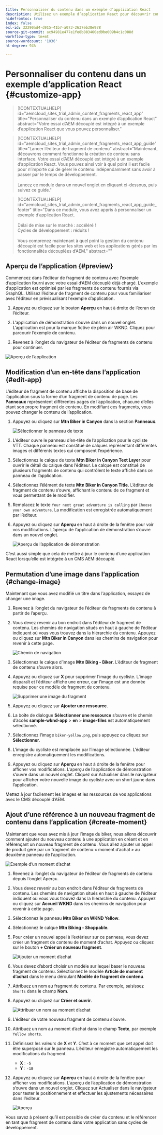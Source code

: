 ```yaml
---
title: Personnaliser du contenu dans un exemple d’application React
description: Utilisez un exemple d’application React pour découvrir comment personnaliser du contenu à l’aide de l’ensemble de fonctionnalités découplées dans AEM as a Cloud Service.
hidefromtoc: true
index: false
exl-id: 32290ad4-d915-41b7-a073-2637eb38e978
source-git-commit: ac94981e477e1fe8b883460ed9be009b4c1c088d
workflow-type: tm+mt
source-wordcount: '1036'
ht-degree: 94%

---
```



# Personnaliser du contenu dans un exemple d’application React {#customize-app}

>[!CONTEXTUALHELP]
>id="aemcloud_sites_trial_admin_content_fragments_react_app"
>title="Personnaliser du contenu dans un exemple d’application React"
>abstract="Votre essai d’AEM découplé est intégré à un exemple d’application React que vous pouvez personnaliser."

>[!CONTEXTUALHELP]
>id="aemcloud_sites_trial_admin_content_fragments_react_app_guide"
>title="Lancer l’éditeur de fragment de contenu"
>abstract="Maintenant, découvrons comment fonctionne la création de contenu sans interface. Votre essai d’AEM découplé est intégré à un exemple d’application React. Vous pouvez ainsi voir à quel point il est facile pour n’importe qui de gérer le contenu indépendamment sans avoir à passer par le temps de développement.<br><br>Lancez ce module dans un nouvel onglet en cliquant ci-dessous, puis suivez ce guide."

>[!CONTEXTUALHELP]
>id="aemcloud_sites_trial_admin_content_fragments_react_app_guide_footer"
>title="Dans ce module, vous avez appris à personnaliser un exemple d’application React.<br><br>Délai de mise sur le marché : accéléré !<br>Cycles de développement : réduits !<br><br>Vous comprenez maintenant à quel point la gestion du contenu découplé est facile pour les sites web et les applications gérés par les fonctionnalités découplées d’AEM."
>abstract=""

## Aperçu de l’application {#preview}

Commencez dans l’éditeur de fragment de contenu avec l’exemple d’application fourni avec votre essai d’AEM découplé déjà chargé. L’exemple d’application est optimisé par les fragments de contenu fournis via GraphQL. Utilisez l’éditeur de fragment de contenu pour vous familiariser avec l’éditeur en prévisualisant l’exemple d’application.

1. Appuyez ou cliquez sur le bouton **Aperçu** en haut à droite de l’écran de l’éditeur.

1. L’application de démonstration s’ouvre dans un nouvel onglet. L’application est pour la marque fictive de plein air WKND. Cliquez pour parcourir l’exemple de contenu.

1. Revenez à l’onglet du navigateur de l’éditeur de fragments de contenu pour continuer.

![Aperçu de l’application](assets/do-not-localize/preview-app-1.png)

## Modification d’un en-tête dans l’application {#edit-app}

L’éditeur de fragment de contenu affiche la disposition de base de l’application sous la forme d’un fragment de contenu de page. Les **Panneaux** représentent différentes pages de l’application, chacune d’elles étant son propre fragment de contenu. En modifiant ces fragments, vous pouvez changer le contenu de l’application.

1. Appuyez ou cliquez sur **Mtn Biker in Canyon** dans la section **Panneaux**.

   ![Sélectionner le panneau de texte](assets/do-not-localize/edit-header-1.png)

1. L’éditeur ouvre le panneau d’en-tête de l’application pour le cycliste VTT. Chaque panneau est constitué de calques représentant différentes images et différents textes qui composent l’expérience.

1. Sélectionnez le calque de texte **Mtn Biker in Canyon Text Layer** pour ouvrir le détail du calque dans l’éditeur. Le calque est constitué de plusieurs fragments de contenu qui contrôlent le texte affiché dans ce panneau de l’application.

1. Sélectionnez l’élément de texte **Mtn Biker in Canyon Title**. L’éditeur de fragment de contenu s’ouvre, affichant le contenu de ce fragment et vous permettant de le modifier.

1. Remplacez le texte `Your next great adventure is calling` par `Choose your own adventure`. La modification est enregistrée automatiquement par l’éditeur.

1. Appuyez ou cliquez sur **Aperçu** en haut à droite de la fenêtre pour voir vos modifications. L’aperçu de l’application de démonstration s’ouvre dans un nouvel onglet.

   ![Aperçu de l’application de démonstration](assets/do-not-localize/edit-header-5-6.png)

C’est aussi simple que cela de mettre à jour le contenu d’une application React lorsqu’elle est intégrée à un CMS AEM découplé.

## Permutation d’une image dans l’application {#change-image}

Maintenant que vous avez modifié un titre dans l’application, essayez de changer une image.

1. Revenez à l’onglet du navigateur de l’éditeur de fragments de contenu à partir de l’aperçu.

1. Vous devez revenir au bon endroit dans l’éditeur de fragment de contenu. Les chemins de navigation situés en haut à gauche de l’éditeur indiquent où vous vous trouvez dans la hiérarchie du contenu. Appuyez ou cliquez sur **Mtn Biker in Canyon** dans les chemins de navigation pour revenir à cette page.

   ![Chemin de navigation](assets/do-not-localize/swap-image-2.png)

1. Sélectionnez le calque d’image **Mtn Biking - Biker**. L’éditeur de fragment de contenu s’ouvre alors.

1. Appuyez ou cliquez sur **X** pour supprimer l’image du cycliste. L’image disparaît et l’éditeur affiche une erreur, car l’image est une donnée requise pour ce modèle de fragment de contenu.

   ![Supprimer une image du fragment](assets/do-not-localize/swap-image-4.png)

1. Appuyez ou cliquez sur **Ajouter une ressource**.

1. La boîte de dialogue **Sélectionner une ressource** s’ouvre et le chemin d’accès **sample-wknd-app** > **en** > **image-files** est automatiquement sélectionné.

1. Sélectionnez l’image `biker-yellow.png`, puis appuyez ou cliquez sur **Sélectionner**.

1. L’image du cycliste est remplacée par l’image sélectionnée. L’éditeur enregistre automatiquement les modifications.

1. Appuyez ou cliquez sur **Aperçu** en haut à droite de la fenêtre pour afficher vos modifications. L’aperçu de l’application de démonstration s’ouvre dans un nouvel onglet. Cliquez sur Actualiser dans le navigateur pour afficher votre nouvelle image du cycliste avec un short jaune dans l’application.

Mettez à jour facilement les images et les ressources de vos applications avec le CMS découplé d’AEM.

## Ajout d’une référence à un nouveau fragment de contenu dans l’application {#create-moment}

Maintenant que vous avez mis à jour l’image du biker, nous allons découvrir comment ajouter du nouveau contenu à une application en créant et en référençant un nouveau fragment de contenu. Vous allez ajouter un appel de produit géré par un fragment de contenu « moment d’achat » au deuxième panneau de l’application.

![Exemple d’un moment d’achat](assets/do-not-localize/example-shoppable-moment.png)

1. Revenez à l’onglet du navigateur de l’éditeur de fragments de contenu depuis l’onglet Aperçu.

1. Vous devez revenir au bon endroit dans l’éditeur de fragments de contenu. Les chemins de navigation situés en haut à gauche de l’éditeur indiquent où vous vous trouvez dans la hiérarchie du contenu. Appuyez ou cliquez sur **Accueil WKND** dans les chemins de navigation pour revenir à cette page.

1. Sélectionnez le panneau **Mtn Biker on WKND Yellow**.

1. Sélectionnez le calque **Mtn Biking - Shoppable**.

1. Pour créer un nouvel appel à l’extérieur sur ce panneau, vous devez créer un fragment de contenu de moment d’achat. Appuyez ou cliquez sur le bouton **+ Créer un nouveau fragment**.

   ![Ajouter un moment d’achat](assets/do-not-localize/add-reference-1-5.png)

1. Vous devez d’abord choisir un modèle sur lequel baser le nouveau fragment de contenu. Sélectionnez le modèle **Article de moment d’achat** dans le menu déroulant **Modèle de fragment de contenu**.

1. Attribuez un nom au fragment de contenu. Par exemple, saisissez `Shorts` dans le champ **Nom**.

1. Appuyez ou cliquez sur **Créer et ouvrir**.

   ![Attribuer un nom au moment d’achat](assets/do-not-localize/add-reference-6-7-8.png)

1. L’éditeur de votre nouveau fragment de contenu s’ouvre.

1. Attribuez un nom au moment d’achat dans le champ **Texte**, par exemple `Yellow shorts`.

1. Définissez les valeurs de **X** et **Y**. C’est à ce moment que cet appel doit être superposé sur le panneau. L’éditeur enregistre automatiquement les modifications du fragment.

   * **X** : `-5`
   * **Y** : `-10`

1. Appuyez ou cliquez sur **Aperçu** en haut à droite de la fenêtre pour afficher vos modifications. L’aperçu de l’application de démonstration s’ouvre dans un nouvel onglet. Cliquez sur Actualiser dans le navigateur pour tester le positionnement et effectuer les ajustements nécessaires dans l’éditeur.

   ![Aperçu](assets/do-not-localize/add-reference-10-11-12.png)

Vous savez à présent qu’il est possible de créer du contenu et le référencer en tant que fragment de contenu dans votre application sans cycles de développement.
